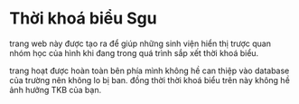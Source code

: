 # Thời khoá biểu Sgu

trang web này được tạo ra để giúp những sinh viện hiển thị trược quan nhóm học của hình khi đang trong quá trình sắp xết thời khoá biểu.

trang hoạt được hoàn toàn bên phía mình không hề can thiệp vào database của trường nên không lo bị ban. đồng thời thời khoá biểu trên này không hề ảnh hưởng TKB của bạn. 
